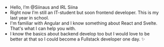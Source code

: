 - Hello, I’m @Siinaus and IRL Siina
- Right now I'm still an IT-student but soon frontend developer. This is my last year in school.
- I'm familiar with Angular and I know something about React and Svelte. That's what I can help you with. 
- I know the basics about backend develop too but I would love to be better at that so I could become a Fullstack developer one day. ✨

